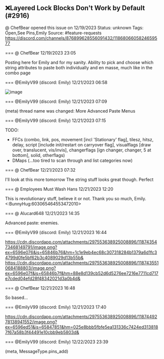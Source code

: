 ## ❌Layered Lock Blocks Don't Work by Default (#2916)
@ ChefBear opened this issue on 12/19/2023
Status: unknown
Tags: Open,See Pins,Emily
Source: #feature-requests https://discord.com/channels/876899628556091432/1186806605824659577


=== @ ChefBear 12/19/2023 23:05

Posting here for Emily and for my sanity. Ability to pick and choose which string attributes to paste both individually and en masse, much like in the combo page

=== @EmilyV99 (discord: Emily) 12/21/2023 06:58


![image](https://cdn.discordapp.com/attachments/1186806605824659577/1187287856079708210/image.png?ex=65e9657b&is=65d6f07b&hm=e22971cf4e5e299d62a18c7fc8168791c495ab4c831436fc95e4cd2b704d9954&)

=== @EmilyV99 (discord: Emily) 12/21/2023 07:09

(meta) thread name was changed: More Advanced Paste Menus

=== @EmilyV99 (discord: Emily) 12/21/2023 07:15

TODO:
- FFCs (combo, link, pos, movement [incl 'Stationary' flag], tilesz, hitsz, delay, script [include init/restart on carryover flag], visualflags [draw over, translucent, vis/invis], changerflags [ign changer, changer, 5 at bottom], solid, otherflags)
- DMaps (...too tired to scan through and list categories now)

=== @ ChefBear 12/21/2023 07:32

I'll look at this more tomorrow
The string stuff looks great though. Perfect

=== @ Employees Must Wash Hans 12/21/2023 12:20

This is revolutionary stuff, believe it or not.  Thank you so much, Emily.  <:BunnyHug:603065464553472010>

=== @ Alucard648 12/21/2023 14:35

Advanced paste: enemies.

=== @EmilyV99 (discord: Emily) 12/21/2023 16:44

https://cdn.discordapp.com/attachments/297553638925008896/1187435473468149791/image.png?ex=6596e076&is=65846b76&hm=1c1e9eb4ec68c307318284b1379a6d1fc34799d0fe5bf62b3c4089029d13b55b&
https://cdn.discordapp.com/attachments/297553638925008896/1187435510684188803/image.png?ex=6596e07f&is=65846b7f&hm=88e8d139cb52d6d5276ee7216e7711cd717e7cded04efd28f48342021d3a0b4d&

=== @ ChefBear 12/21/2023 16:48

So based…

=== @EmilyV99 (discord: Emily) 12/21/2023 17:40

https://cdn.discordapp.com/attachments/297553638925008896/1187449278138941552/image.png?ex=6596ed51&is=65847851&hm=025e8bbb5fbfe5ea131336c7424ed3138187f67a58b3f44491e10cbb9eb5803d&

=== @EmilyV99 (discord: Emily) 12/22/2023 23:39

(meta, MessageType.pins_add)
